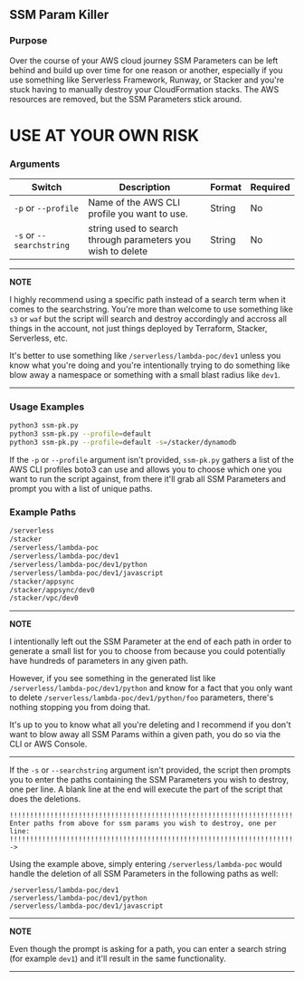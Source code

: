 ## SSM Param Killer

### Purpose

Over the course of your AWS cloud journey SSM Parameters can be left behind and build up over time for one reason or another, especially if you use something like Serverless Framework, Runway, or Stacker and you're stuck having to manually destroy your CloudFormation stacks. The AWS resources are removed, but the SSM Parameters stick around.

# USE AT YOUR OWN RISK
### Arguments
| Switch           | Description                                                                | Format | Required |
| ------------------- | -------------------------------------------------------------------------- | ------ | -------- |
|```-p``` or ```--profile```|  Name of the AWS CLI profile you want to use.| String | No|
|```-s``` or ```--searchstring```| string used to search through parameters you wish to delete | String | No|

---
**NOTE**

I highly recommend using a specific path instead of a search term when it comes to the searchstring. You're more than welcome to use something like ```s3``` or ```waf``` but the script will search and destroy accordingly and accross all things in the account, not just things deployed by Terraform, Stacker, Serverless, etc. 

It's better to use something like ```/serverless/lambda-poc/dev1``` unless you know what you're doing and you're intentionally trying to do something like blow away a namespace or something with a small blast radius like ```dev1```.

---
### Usage Examples
```bash
python3 ssm-pk.py
python3 ssm-pk.py --profile=default
python3 ssm-pk.py --profile=default -s=/stacker/dynamodb
```

If the ```-p``` or ```--profile``` argument isn't provided, ```ssm-pk.py``` gathers a list of the AWS CLI profiles boto3 can use and allows you to choose which one you want to run the script against, from there it'll grab all SSM Parameters and prompt you with a list of unique paths.


### Example Paths
```bash
/serverless
/stacker
/serverless/lambda-poc
/serverless/lambda-poc/dev1
/serverless/lambda-poc/dev1/python
/serverless/lambda-poc/dev1/javascript
/stacker/appsync
/stacker/appsync/dev0
/stacker/vpc/dev0
```
---
**NOTE**

I intentionally left out the SSM Parameter at the end of each path in order to generate a small list for you to choose from because you could potentially have hundreds of parameters in any given path.

However, if you see something in the generated list like ```/serverless/lambda-poc/dev1/python``` and know for a fact that you only want to delete ```/serverless/lambda-poc/dev1/python/foo``` parameters, there's nothing stopping you from doing that.

It's up to you to know what all you're deleting and I recommend if you don't want to blow away all SSM Params within a given path, you do so via the CLI or AWS Console.

---

If the ```-s``` or ```--searchstring``` argument isn't provided, the script then prompts you to enter the paths containing the SSM Parameters you wish to destroy, one per line. A blank line at the end will execute the part of the script that does the deletions.

```
!!!!!!!!!!!!!!!!!!!!!!!!!!!!!!!!!!!!!!!!!!!!!!!!!!!!!!!!!!!!!!!!!!!!!!!!!!!!!!!!
Enter paths from above for ssm params you wish to destroy, one per line: 
!!!!!!!!!!!!!!!!!!!!!!!!!!!!!!!!!!!!!!!!!!!!!!!!!!!!!!!!!!!!!!!!!!!!!!!!!!!!!!!!
-> 
```

Using the example above, simply entering ```/serverless/lambda-poc``` would handle the deletion of all SSM Parameters in the following paths as well:

```
/serverless/lambda-poc/dev1
/serverless/lambda-poc/dev1/python
/serverless/lambda-poc/dev1/javascript
```

---
**NOTE**

Even though the prompt is asking for a path, you can enter a search string (for example `dev1`) and it'll result in the same functionality.

---
